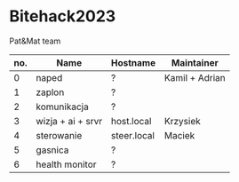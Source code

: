 # Bitehack2023
Pat&amp;Mat team

| no. | Name | Hostname | Maintainer |
| --- | --- | --- | --- |
| 0 | naped | ? | Kamil + Adrian |
| 1 | zaplon | ? |  |
| 2 | komunikacja | ? |  |
| 3 | wizja + ai + srvr | host.local | Krzysiek |
| 4 | sterowanie | steer.local | Maciek |
| 5 | gasnica | ? |  |
| 6 | health monitor | ? |  |
